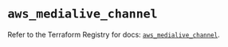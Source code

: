 # `aws_medialive_channel`

Refer to the Terraform Registry for docs: [`aws_medialive_channel`](https://registry.terraform.io/providers/hashicorp/aws/4.67.0/docs/resources/medialive_channel).

